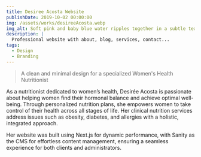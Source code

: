 ```yaml
---
title: Desiree Acosta Website
publishDate: 2019-10-02 00:00:00
img: /assets/works/desireeAcosta.webp
img_alt: Soft pink and baby blue water ripples together in a subtle texture.
description: |
  Professional website with about, blog, services, contact...
tags:
  - Design
  - Branding
---
```


> A clean and minimal design for a specialized Women's Health Nutritionist

As a nutritionist dedicated to women’s health, Desirée Acosta is passionate about helping women find their hormonal balance and achieve optimal well-being. Through personalized nutrition plans, she empowers women to take control of their health across all stages of life. Her clinical nutrition services address issues such as obesity, diabetes, and allergies with a holistic, integrated approach.

Her website was built using Next.js for dynamic performance, with Sanity as the CMS for effortless content management, ensuring a seamless experience for both clients and administrators.
